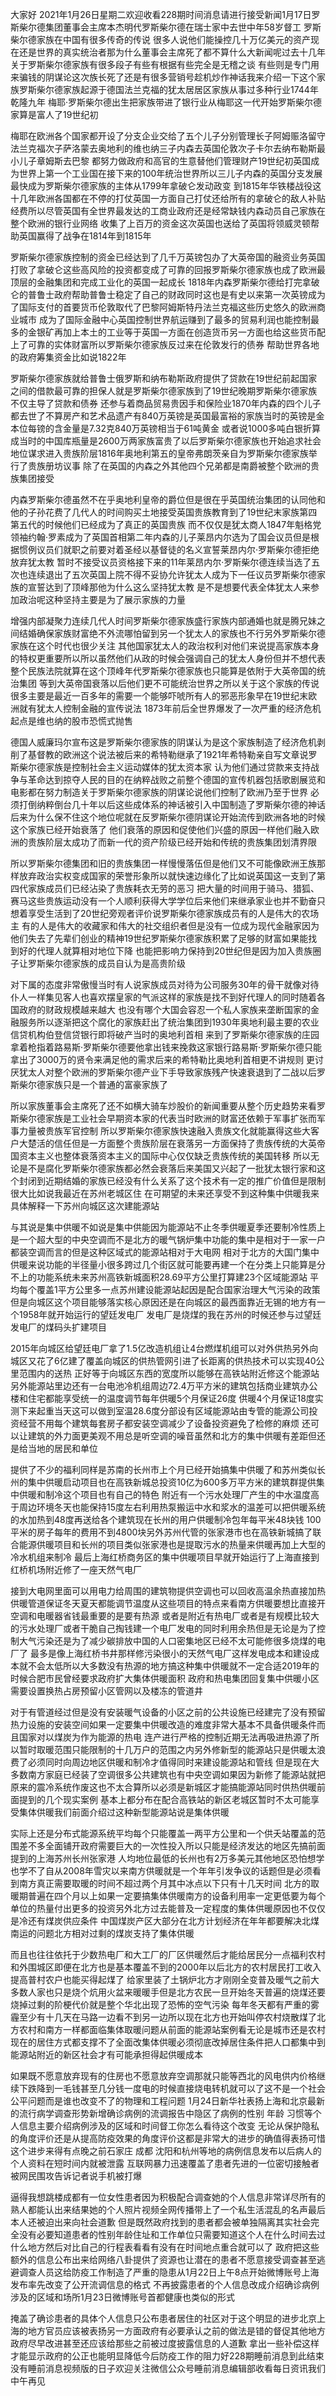 大家好 2021年1月26日星期二欢迎收看228期时间消息请进行接受新闻1月17日罗斯柴尔德集团董事会主席本杰明代罗斯柴尔德在瑞士家中去世中年58岁督工 罗斯柴尔德家族在中国有很多传奇的传说
很多人说他们能操控几十万亿美元的资产现在还是世界的真实统治者那为什么董事会主席死了都不算什么大新闻呢过去十几年关于罗斯柴尔德家族有很多段子有些有根据有些完全是无稽之谈
有些则是专门用来骗钱的阴谋论这次族长死了还是有很多营销号趁机炒作神话我来介绍一下这个家族罗斯柴尔德家族起源于德国法兰克福的犹太居居区家族从事过多种行业1744年乾隆九年
梅耶·罗斯柴尔德出生把家族带进了银行业从梅耶这一代开始罗斯柴尔德家算是富人了19世纪初

梅耶在欧洲各个国家都开设了分支企业交给了五个儿子分别管理长子阿姆赈洛留守法兰克福次子萨洛蒙去奥地利的维也纳三子内森去英国伦敦次子卡尔去纳布勒斯最小儿子章姆斯去巴黎
都努力做政府和高官的生意替他们管理财产19世纪初英国成为世界上第一个工业国在接下来的100年统治世界所以三儿子内森的英国分支发展最快成为罗斯柴尔德家族的主体从1799年拿破仑发动政变
到1815年华铁楼战役这十几年欧洲各国都在不停的打仗英国一方面自己打仗还给所有的拿破仑的敌人补贴经费所以尽管英国有全世界最发达的工商业政府还是经常缺钱内森动员自己家族在整个欧洲的银行业网络
收集了上百万的资金这次英国也送给了英国将领威灵顿帮助英国赢得了战争在1814年到1815年

罗斯柴尔德家族控制的资金已经达到了几千万英镑包办了大英帝国的融资业务英国打败了拿破仑这些高风险的投资都变成了可靠的回报罗斯柴尔德家族也成了欧洲最顶层的金融集团和完成工业化的英国一起成长
1818年内森罗斯柴尔德给打完拿破仑的普鲁士政府帮助普鲁士稳定了自己的财政同时这也是有史以来第一次英镑成为了国际支付的首要货币伦敦取代了巴黎阿姆斯特丹法兰克福这些历史悠久的欧洲商业城市
成为了国际金融中心英国控制世界航运赚到了最多的贸易利润也能控制最多的金银矿再加上本土的工业等于英国一方面在创造货币另一方面也给这些货币配上了可靠的实体财富所以罗斯柴尔德家族反过来在伦敦发行的债券
帮助世界各地的政府筹集资金比如说1822年

罗斯柴尔德家族就给普鲁士俄罗斯和纳布勒斯政府提供了贷款在19世纪前起国家之间的借款最可靠的担保人就是罗斯柴尔德家族到了19世纪晚期罗斯柴尔德家族不仅主导了贷款和债券
还参与着商品贸易贵因手和保险业1870年内森的四个儿子都去世了不算房产和艺术品遗产有840万英镑是英国最富裕的家族当时的英镑是金本位每镑的含金量是7.32克840万英镑相当于61吨黄金
或者说1000多吨白银折算成当时的中国库瓶量是2600万两家族富贵了以后罗斯柴尔德家族也开始追求社会地位谋求进入贵族阶层1816年奥地利第五的皇帝弗朗茨亲自为罗斯柴尔德家族举行了贵族册坊议事
除了在英国的内森之外其他四个兄弟都是南爵被整个欧洲的贵族集团接受

内森罗斯柴尔德虽然不在乎奥地利皇帝的爵位但是很在乎英国统治集团的认同他和他的子孙花费了几代人的时间购买土地接受英国贵族教育到了19世纪末家族第四第五代的时候他们已经成为了真正的英国贵族
而不仅仅是犹太商人1847年魁格党领袖约翰·罗素成为了英国首相第二年内森的儿子莱昂内尔选为了国会议员但是根据惯例议员们就职之前要对着圣经以基督徒的名义宣誓莱昂内尔·罗斯柴尔德拒绝放弃犹太教
暂时不接受议员资格接下来的11年莱昂内尔·罗斯柴尔德连续当选了五次也连续退出了五次英国上院不得不妥协允许犹太人成为下一任议员罗斯柴尔德家族的宣誓达到了顶峰那他为什么这么坚持犹太教
是不是想要代表全体犹太人来参加政治呢这种坚持主要是为了展示家族的力量

增强内部凝聚力连续几代人时间罗斯柴尔德家族盛行家族内部通婚也就是腾兄妹之间结婚确保家族财富绝不外流哪怕留到另一个犹太人的家族也不行另外罗斯柴尔德家族在这个时代也很少关注
其他国家犹太人的政治权利对他们来说提高家族本身的特权更重要所以所以虽然他们从政的时候会强调自己的犹太人身份但并不想代表整个民族法院就算在这个顶峰年代罗斯柴尔德家族也只能算是依附于大英帝国的统治集团
等到大英帝国衰落以后他们更不可能统治世界之所以关于这个家族的传说很多主要是最近一百多年的需要一个能够吓唬所有人的邪恶形象早在19世纪末欧洲就有犹太人控制金融的宣传说法
1873年前后全世界爆发了一次严重的经济危机起点是维也纳的股市恐慌式抛售

德国人威廉玛尔宣布这是罗斯柴尔德家族的阴谋认为是这个家族制造了经济危机剥削了基督教的欧洲这个说法被后来的希特勒继承了1921年希特勒亲自写文章说罗斯柴尔德家族是控制社会主义运动媒体的犹太资本家
认为他们通过贷款来支持战争与革命达到掠夺人民的目的在纳粹战败之前整个德国的宣传机器包括歌剧展览和电影都在努力制造关于罗斯柴尔德家族的阴谋论说他们控制了欧洲乃至于世界
必须打倒纳粹倒台几十年以后这些成体系的神话被引入中国制造了罗斯柴尔德的神话后来为什么保不住这个地位呢就在反罗斯柴尔德阴谋论开始流传到欧洲各地的时候这个家族已经开始衰落了
他们衰落的原因和促使他们兴盛的原因一样他们融入欧洲的贵族阶层太成功了而新一代的资产阶级已经开始和传统的贵族集团划清界限

所以罗斯柴尔德集团和旧的贵族集团一样慢慢落伍但是他们又不可能像欧洲王族那样放弃政治实权变成国家的荣誉形象所以就快速边缘化了比如说英国这一支到了第四代家族成员们已经沾染了贵族耗衣无劳的恶习
把大量的时间用于骑马、猎狐、赛马这些贵族运动没有一个人顺利获得大学学位后来他们来继承家业也并不勤奋只想着享受生活到了20世纪旁观者评价说罗斯柴尔德家族成员有的人是伟大的农场主
有的人是伟大的收藏家和伟大的社交组织者但是没有一位成为现代金融家因为他们失去了先辈们创业的精神19世纪罗斯柴尔德家族积累了足够的财富如果能找到好的代理人就算相对地位下降
也能把影响力保持到20世纪但是因为加入贵族圈子让罗斯柴尔德家族的成员自认为是高贵阶级

对下属的态度非常傲慢当时有人说家族成员对待为公司服务30年的骨干就像对待仆人一样集见客人也喜欢摆皇家的气派这样的家族是找不到好代理人的同时随着各国政府的财政规模越来越大
也没有哪个大国会容忍一个私人家族来垄断国家的金融服务所以逐渐把这个腐化的家族赶出了统治集团到1930年奥地利最主要的农业信贷机构伯登信贷银行即将破产当时的奥地利首相
来到了罗斯柴尔德家族的庄园拿着枪指着路易斯·罗斯柴尔德要他拿出钱来挽救这家银行路易斯·罗斯柴尔德只能拿出了3000万的贤令来满足他的需求后来的希特勒比奥地利首相更不讲规则
更讨厌犹太人对整个欧洲的罗斯柴尔德产业下手导致家族残产快速衰退到了二战以后罗斯柴尔德家族只是一个普通的富豪家族了

所以家族董事会主席死了还不如横大骑车炒股价的新闻重要从整个历史趋势来看罗斯柴尔德家族是工业社会早期资本家的代表当时欧洲的财富还依赖于军事扩张而军事力量被贵族军官控制
所以罗斯柴尔德家族快速融入贵族文化就能赢得这些大客户大楚活的信任但是一方面整个贵族阶层在衰落另一方面保持了贵族传统的大英帝国资本主义也整体衰落资本主义的国际中心仅仅缺乏贵族传统的美国转移
所以无论是不是腐化罗斯柴尔德家族都必然会衰落后来美国又兴起了一批犹太银行家和这个封闭到近期结婚的家族已经没有什么关系了这个技术有一定的推广价值但是限制很大比如说我最近在苏州老城区住
在可期望的未来还享受不到这种集中供暖我来具体解释一下苏州向城区这次建能源站

与其说是集中供暖不如说是集中供能因为能源站不止冬季供暖夏季还要制冷性质上是一个超大型的中央空调而不是北方的暖气锅炉集中功能的集中是相对于一家一户都装空调而言的但是这种区域式的能源站相对于大电网
相对于北方的大国门集中供暖来说功能的半径量小很多跨过几个街区就可能要再建一个在分类上只能算是分不上的功能系统未来苏州高铁新城面积28.69平方公里打算建23个区域能源站
平均每个覆盖1平方公里多一点苏州建设能源站起因是配合国家治理大气污染的政策但是向城区这个项目能够落实核心原因还是在向城区的最西面靠近无锡的地方有一个1958年就开始运行的望廷发电厂
发电厂是烧煤的我在苏州的时候还参与过望廷发电厂的煤码头扩建项目

2015年向城区给望廷电厂拿了1.5亿改造机组让4台燃煤机组可以对外供热另外向城区又花了6亿建了覆盖向城区的供热管网引进了长距离的供热技术可以实现40公里范围内的送热
正好等于向城区东西的宽度所以能够在高铁站附近修这个能源站另外能源站里边还有一台电池冷机组周边72.4万平方米的建筑包括商业建筑办公楼和住宅都能享受统一的温度调节每年供暖5个月保证26度
供暖4个月保证18度实测下来起重当天这可以做到室温28.6度分部设有区域能源站由专管的能源公司投资经营不用每个建筑每套房子都安装空调减少了设备投资避免了检修的麻烦
还可以让建筑的外力面更美观不用总是听空调的噪音虽然和北方的集中供暖有差距但还是给当地的居民和单位

提供了不少的福利同样是苏南的长州市上个月已经开始搞集中供暖了和苏州类似长州的集中供暖启动项目也在高铁新城总投资10亿为600多万平方米的建筑群提供集中供暖和制冷这个项目也有自己的特色
附近有一个污水处理厂产生的中水温度高于周边环境冬天也能保持15度左右利用热泵搬运中水和浆水的温差可以把供暖系统的水加热到48度再送给各个建筑现在长州的用户供暖制冷包年每平米48块钱
100平米的房子每年的费用不到4800块另外苏州代管的张家港市也在高铁新城搞了联合能源供暖项目和长州的项目类似张家港也是提取污水的热量来供暖再加上大型的冷水机组来制冷
最后上海红桥商务区的集中供暖项目早就开始运行了上海直接到红桥机场附近修了一座天然气电厂

接到大电网里面可以用电力给周围的建筑物提供空调也可以回收高温余热直接加热供暖管道保证冬天夏天都能调节温度从这些项目的特点来看南方供暖要想比直接开空调和电暖器省钱最重要的是要有热源
或者是附近有热电厂或者是有规模比较大的污水处理厂或者干脆自己掏钱建一个电厂发电的同时利用余热但是无论是为了控制大气污染还是为了减少碳排放中国的人口密集地区已经不太可能修很多烧煤的电厂了
最多是像上海红桥书井那样修污染很小的天然气电厂这样发电成本和建设成本就不会太低所以大多数没有热源的地方搞这种集中供暖就不一定合适2019年的时候合肥市民曾经要求政府扩大集体供暖面积
政府和热电集团回复集中供暖小区需要设置换热占房预留小区管网以及楼冻的管道井

对于有管道经过但是没有安装暖气设备的小区之前的公共设施已经建完了没有预留热力设施的安装空间如果一定要集中供暖改造的难度非常大基本不具备供暖条件而且国家对以煤炭为作为能源的热电
连产进行严格的控制近期无法再吸进热源了所以暂时取暖范围只能限制的十几万户的范围之内另外修新型的能源站只是供暖太浪费了必须同时向周边地区供暖和制冷才值得同时来建设能源站和管线
但是现在大多数南方家庭已经装了空调很多公共建筑也有中央空调如果因为新修了能源站就把原来的震冷系统作废这也不太合算所以必须是新城区才能搞能源站同时供热供暖前面提到的几个现实案例
基本上都分布在配合高铁站的新区老城区暂时不太可能享受集体供暖我们前面介绍过这种新型能源站说是集体供暖

实际上还是分布式能源系统平均每个只能覆盖一两平方公里和一个供夭站覆盖的范围差不多全面铺开政府需要巨大的一次性投入所以只能是经济发达的地区先搞前面提到的上海苏州长州张家港
人均地位最低的长州也有2万多美元其他地区恐怕想学也学不了自从2008年雪灾以来南方供暖就是一个年年引发争议的话题但是必须看到南方真正需要取暖的时间不超过两个月其中冰点以下只有十几天时间
北方的取暖期普遍在四个月以上如果一定要搞集体供暖南方的设备利用率一定更低要为每个单位的热量付出更多的投资另外北方过去能普及一定程度的集体供暖原因也不仅仅是冷还有煤炭供应条件
中国煤炭产区大部分在北方计划经济在年年都要解决北煤南运的问题北方相对过剩的煤炭支持了集体供暖

而且也往往依托于少数热电厂和大工厂的厂区供暖然后才能给居民分一点福利农村和外围城区即便在北方也是基本覆盖不到的2000年以后北方的农村居民打工收入提高普村农户也能买得起煤了
给家里装了土锅炉北方才刚刚全变普及暖气之前大多数人家也只是烧个炕用火盆来暖暖手但是北方农民一旦开始冬天普遍的烧煤还要烧掉过剩的阶梗代价就是整个华北出现了恐怖的空气污染
每年冬天都有严重的雾霾至少有十几天在马路一边看不到另一边所以现在北方也开始叫停农村烧散煤了北方农村和南方一样都面临集体取暖问题从前面的能源站案例看无论是城市还是农村
现在的居住方式都支撑不了全面改集体供暖必须彻底改掉居住条件把人口都集中到能源站附近的新区社会才有可能承担得起供暖成本

如果既不愿意放弃现有的住房也不愿意放弃空调那就只能等西北的风电供内价格继续下跌降到一毛钱甚至几分钱一度电的时候直接烧电转机就可以了这不是一个社会公平问题而是谁也改变不了的物理和工程问题
1月24日新华社表扬上海和北京最新的流行病学调查形势新增确诊病例的流调报告中隐区了病例的性别 年龄 习惯等个人信息主要介绍病例涉及的区域和时间督工你怎么看待这个改变
无论从保护隐私的角度评价还是从提高防疫效果的角度评价这都是非常大的进步的确值得表扬可惜这个进步来得有点晚之前石家庄 成都 沈阳和杭州等地的病例信息发布以后病人的个人资料在短时间内就被泄露
互联网暴力迅速覆盖了患者先进的一位密切接触者被网民围攻告诉记者说手机被打爆

逼得我想跳楼成都有一位女性患者因为积极配合调查她的个人信息非常详尽所有的熟人都能认出来结果她的个人照片视频全网传播带上了一个私生活混乱的名声最后本人还被迫出来向社会道歉
但是既然政府找到的患者都会被单独隔离其实社会完全没有必要知道患者的性别年龄住址和工作单位只需要知道这个人在什么时间去过什么地方然后对比自己的行程表看看有没有在时间地点重合就可以了
政府把这些额外的信息公布出来给网络八卦提供了资源也让潜在的患者不愿意接受调查甚至逃避调查人员这给防疫工作制造了严重的隐患从1月22日上午8点开始微博账号上海发布率先改变了公开流调信息的格式
不再披露患者的个人信息改成介绍确诊病例涉及的区域和场所1月23日微博账号首都健康也类似的形式

掩盖了确诊患者的具体个人信息只公布患者居住的社区对于这个明显的进步北京上海的地方官员应该被表扬另一方面政府有必要承认之前的做法是错的督促其他地方政府尽早改进甚至还应该给那些之前被过度披露信息的人道歉
拿出一些补偿这样才能显示政府的公正也能明显降低今后防疫工作的阻力好228期睡前消息到此结束没有睡前消息视频版的日子欢迎关注微信公众号睡前消息编辑部收看每日资讯我们中午再见
